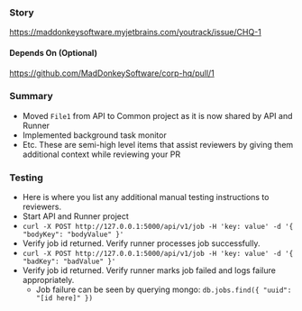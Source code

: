 ### Story
https://maddonkeysoftware.myjetbrains.com/youtrack/issue/CHQ-1

#### Depends On (Optional)
https://github.com/MadDonkeySoftware/corp-hq/pull/1

### Summary
* Moved `File1` from API to Common project as it is now shared by API and Runner
* Implemented background task monitor
* Etc. These are semi-high level items that assist reviewers by giving them additional context while reviewing your PR

### Testing
* Here is where you list any additional manual testing instructions to reviewers. 
* Start API and Runner project
* `curl -X POST http://127.0.0.1:5000/api/v1/job -H 'key: value' -d '{ "bodyKey": "bodyValue" }'`
* Verify job id returned. Verify runner processes job successfully. 
* `curl -X POST http://127.0.0.1:5000/api/v1/job -H 'key: value' -d '{ "badKey": "badValue" }'`
* Verify job id returned. Verify runner marks job failed and logs failure appropriately.
  * Job failure can be seen by querying mongo: `db.jobs.find({ "uuid": "[id here]" })`
